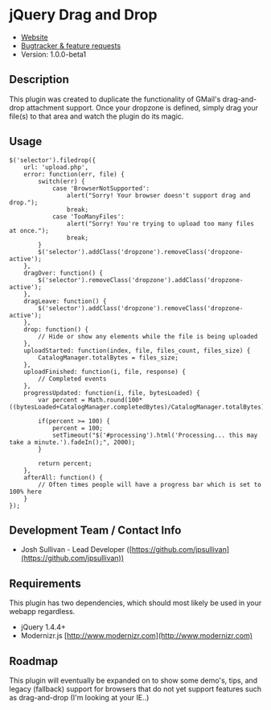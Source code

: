 # jQuery Drag and Drop

* [Website](http://https://github.com/jpsullivan/jQuery-drag-and-drop/)
* [Bugtracker & feature requests](https://github.com/jpsullivan/jQuery-drag-and-drop/issues)
* Version: 1.0.0-beta1

## Description

This plugin was created to duplicate the functionality of GMail's drag-and-drop attachment support.  Once your dropzone is defined, simply drag your file(s) to that area and watch the plugin do its magic.

## Usage

    $('selector').filedrop({
        url: 'upload.php',
        error: function(err, file) {
            switch(err) {
                case 'BrowserNotSupported':
                    alert("Sorry! Your browser doesn't support drag and drop.");
                    break;
                case 'TooManyFiles':
                    alert("Sorry! You're trying to upload too many files  at once.");
                    break;
            }
            $('selector').addClass('dropzone').removeClass('dropzone-active');
        },
        dragOver: function() {
            $('selector').removeClass('dropzone').addClass('dropzone-active');
        },
        dragLeave: function() {
            $('selector').addClass('dropzone').removeClass('dropzone-active');
        },
        drop: function() {
            // Hide or show any elements while the file is being uploaded
        },
        uploadStarted: function(index, file, files_count, files_size) {
            CatalogManager.totalBytes = files_size;
        },
        uploadFinished: function(i, file, response) {
            // Completed events
        },
        progressUpdated: function(i, file, bytesLoaded) {
            var percent = Math.round(100*((bytesLoaded+CatalogManager.completedBytes)/CatalogManager.totalBytes));

            if(percent >= 100) {
                percent = 100;
                setTimeout("$('#processing').html('Processing... this may take a minute.').fadeIn();", 2000);
            }

            return percent;
        },
        afterAll: function() {
            // Often times people will have a progress bar which is set to 100% here
        }
    });

## Development Team / Contact Info

* Josh Sullivan - Lead Developer ([https://github.com/jpsullivan](https://github.com/jpsullivan))

## Requirements

This plugin has two dependencies, which should most likely be used in your webapp regardless.

* jQuery 1.4.4+
* Modernizr.js [http://www.modernizr.com](http://www.modernizr.com)

## Roadmap

This plugin will eventually be expanded on to show some demo's, tips, and legacy (fallback) support for browsers that do not yet support features such as drag-and-drop (I'm looking at your IE..)
